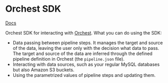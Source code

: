 # Orchest SDK
[Docs](https://orchest.readthedocs.io/en/latest/sdk/index.html)

Orchest SDK for interacting with [Orchest](https://github.com/orchest/orchest). What you can do
using the SDK:
* Data passing between pipeline steps. It manages the target and source of the data, leaving the
  user only with the decision what data to pass. The target and source of the data are inferred
  through the defined pipeline definition in Orchest (the `pipeline.json` file).
* Interacting with data sources, such as your regular MySQL databases but also Amazon S3 buckets.
* Using the parametrized values of pipeline steps and updating them.
